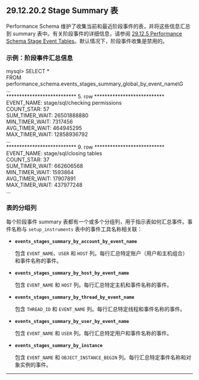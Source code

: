 ## 29.12.20.2 Stage Summary 表

Performance Schema 维护了收集当前和最近阶段事件的表，并将这些信息汇总到 summary 表中。有关阶段事件的详细信息，请参阅 [29.12.5 Performance Schema Stage Event Tables](#performance-schema-stage-event-tables)。默认情况下，阶段事件收集是禁用的。

### 示例：阶段事件汇总信息

mysql> SELECT *  
       FROM performance_schema.events_stages_summary_global_by_event_name\G  
...  
*************************** 5. row ***************************  
    EVENT_NAME: stage/sql/checking permissions  
    COUNT_STAR: 57  
SUM_TIMER_WAIT: 26501888880  
MIN_TIMER_WAIT: 7317456  
AVG_TIMER_WAIT: 464945295  
MAX_TIMER_WAIT: 12858936792  
...  
*************************** 9. row ***************************  
    EVENT_NAME: stage/sql/closing tables  
    COUNT_STAR: 37  
SUM_TIMER_WAIT: 662606568  
MIN_TIMER_WAIT: 1593864  
AVG_TIMER_WAIT: 17907891  
MAX_TIMER_WAIT: 437977248  
...  

### 表的分组列

每个阶段事件 summary 表都有一个或多个分组列，用于指示表如何汇总事件。事件名称与 `setup_instruments` 表中的事件工具名称相关联：

- **`events_stages_summary_by_account_by_event_name`**

  包含 `EVENT_NAME`、`USER` 和 `HOST` 列。每行汇总特定账户（用户和主机组合）和事件名称的事件。

- **`events_stages_summary_by_host_by_event_name`**

  包含 `EVENT_NAME` 和 `HOST` 列。每行汇总特定主机和事件名称的事件。

- **`events_stages_summary_by_thread_by_event_name`**

  包含 `THREAD_ID` 和 `EVENT_NAME` 列。每行汇总特定线程和事件名称的事件。

- **`events_stages_summary_by_user_by_event_name`**

  包含 `EVENT_NAME` 和 `USER` 列。每行汇总特定用户和事件名称的事件。

- **`events_stages_summary_by_instance`**

  包含 `EVENT_NAME` 和 `OBJECT_INSTANCE_BEGIN` 列。每行汇总特定事件名称和对象实例的事件。

---